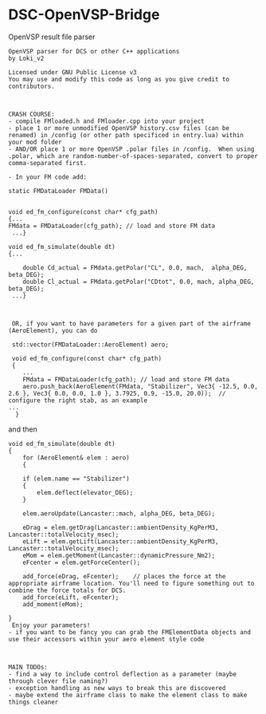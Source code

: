 # DSC-OpenVSP-Bridge
OpenVSP result file parser


    OpenVSP parser for DCS or other C++ applications
    by Loki_v2

    Licensed under GNU Public License v3
    You may use and modify this code as long as you give credit to contributors.



    CRASH COURSE:
    - compile FMloaded.h and FMloader.cpp into your project
    - place 1 or more unmodified OpenVSP history.csv files (can be renamed) in /config (or other path specificed in entry.lua) within your mod folder
    - AND/OR place 1 or more OpenVSP .polar files in /config.  When using .polar, which are random-number-of-spaces-separated, convert to proper comma-separated first.
    
    - In your FM code add:

    static FMDataLoader FMData()
    
    
    void ed_fm_configure(const char* cfg_path)
    {...
	FMdata = FMDataLoader(cfg_path); // load and store FM data
     ...}

    void ed_fm_simulate(double dt)
    {...

    	double Cd_actual = FMdata.getPolar("CL", 0.0, mach,  alpha_DEG, beta_DEG);
		double Cl_actual = FMdata.getPolar("CDtot", 0.0, mach, alpha_DEG, beta_DEG);
     ...}
     
    
     
     OR, if you want to have parameters for a given part of the airframe (AeroElement), you can do
     
     std::vector(FMDataLoader::AeroElement) aero;
     
     void ed_fm_configure(const char* cfg_path)
     {
     	...
		FMdata = FMDataLoader(cfg_path); // load and store FM data
		aero.push_back(AeroElement(FMdata, "Stabilizer", Vec3{ -12.5, 0.0, 2.6 }, Vec3{ 0.0, 0.0, 1.0 }, 3.7925, 0.9, -15.0, 20.0));  // configure the right stab, as an example
	...
      }
  
  and then 
  
 	void ed_fm_simulate(double dt)
	{
		for (AeroElement& elem : aero)
		{

		if (elem.name == "Stabilizer")
		{
			elem.deflect(elevator_DEG);
		}

		elem.aeroUpdate(Lancaster::mach, alpha_DEG, beta_DEG);   

		eDrag = elem.getDrag(Lancaster::ambientDensity_KgPerM3, Lancaster::totalVelocity_msec);
		eLift = elem.getLift(Lancaster::ambientDensity_KgPerM3, Lancaster::totalVelocity_msec);
		eMom = elem.getMoment(Lancaster::dynamicPressure_Nm2);
		eFcenter = elem.getForceCenter();

		add_force(eDrag, eFcenter);    // places the force at the appropriate airframe location. You'll need to figure something out to combine the force totals for DCS.
		add_force(eLift, eFcenter);    
		add_moment(eMom);

	}
     Enjoy your parameters!
    - if you want to be fancy you can grab the FMElementData objects and use their accessors within your aero element style code



    MAIN TODOs:
    - find a way to include control deflection as a parameter (maybe through clever file naming?)
    - exception handling as new ways to break this are discovered
    - maybe extend the airframe class to make the element class to make things cleaner
